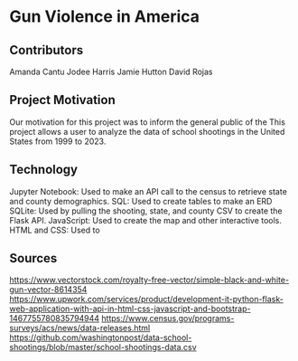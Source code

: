 # Gun Violence in America

## Contributors
Amanda Cantu
Jodee Harris
Jamie Hutton
David Rojas

## Project Motivation
Our motivation for this project was to inform the general public of the This project allows a user to analyze the data of school shootings in the United States from 1999 to 2023.

## Technology
Jupyter Notebook: Used to make an API call to the census to retrieve state and county demographics.
SQL: Used to create tables to make an ERD
SQLite: Used by pulling the shooting, state, and county CSV to create the Flask API.
JavaScript: Used to create the map and other interactive tools.
HTML and CSS: Used to

## Sources 

https://www.vectorstock.com/royalty-free-vector/simple-black-and-white-gun-vector-8614354
https://www.upwork.com/services/product/development-it-python-flask-web-application-with-api-in-html-css-javascript-and-bootstrap-1467755780835794944
https://www.census.gov/programs-surveys/acs/news/data-releases.html
https://github.com/washingtonpost/data-school-shootings/blob/master/school-shootings-data.csv




